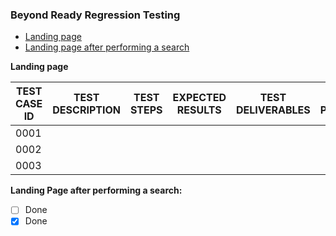 ### Beyond Ready Regression Testing


- [Landing page](#landing-page-after-performing-a-search)
- [Landing page after performing a search](#landing-page-after-performing-a-search)

**Landing page**

| TEST CASE ID  | TEST DESCRIPTION | TEST STEPS | EXPECTED RESULTS | TEST DELIVERABLES | TEST PERFORMED |
| ------------- | ---------------- | ---------- | ---------------- | ----------------- | -------------- |
|     0001      |                  |            |                  |                   |                |
|     0002      |                  |            |                  |                   |                |
|     0003      |                  |            |                  |                   |                |

**Landing Page after performing a search:**

- [ ] Done
- [x] Done
